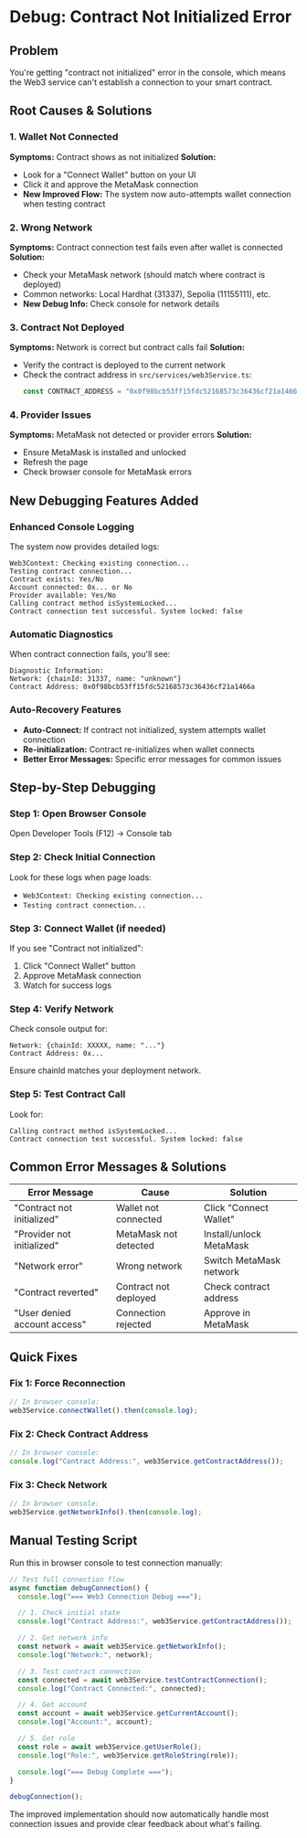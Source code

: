 # Debug: Contract Not Initialized Error

## Problem

You're getting "contract not initialized" error in the console, which means the Web3 service can't establish a connection to your smart contract.

## Root Causes & Solutions

### 1. **Wallet Not Connected**

**Symptoms:** Contract shows as not initialized
**Solution:**

- Look for a "Connect Wallet" button on your UI
- Click it and approve the MetaMask connection
- **New Improved Flow:** The system now auto-attempts wallet connection when testing contract

### 2. **Wrong Network**

**Symptoms:** Contract connection test fails even after wallet is connected
**Solution:**

- Check your MetaMask network (should match where contract is deployed)
- Common networks: Local Hardhat (31337), Sepolia (11155111), etc.
- **New Debug Info:** Check console for network details

### 3. **Contract Not Deployed**

**Symptoms:** Network is correct but contract calls fail
**Solution:**

- Verify the contract is deployed to the current network
- Check the contract address in `src/services/web3Service.ts`:
  ```typescript
  const CONTRACT_ADDRESS = "0x0f98bcb53ff15fdc52168573c36436cf21a1466a";
  ```

### 4. **Provider Issues**

**Symptoms:** MetaMask not detected or provider errors
**Solution:**

- Ensure MetaMask is installed and unlocked
- Refresh the page
- Check browser console for MetaMask errors

## New Debugging Features Added

### Enhanced Console Logging

The system now provides detailed logs:

```
Web3Context: Checking existing connection...
Testing contract connection...
Contract exists: Yes/No
Account connected: 0x... or No
Provider available: Yes/No
Calling contract method isSystemLocked...
Contract connection test successful. System locked: false
```

### Automatic Diagnostics

When contract connection fails, you'll see:

```
Diagnostic Information:
Network: {chainId: 31337, name: "unknown"}
Contract Address: 0x0f98bcb53ff15fdc52168573c36436cf21a1466a
```

### Auto-Recovery Features

- **Auto-Connect:** If contract not initialized, system attempts wallet connection
- **Re-initialization:** Contract re-initializes when wallet connects
- **Better Error Messages:** Specific error messages for common issues

## Step-by-Step Debugging

### Step 1: Open Browser Console

Open Developer Tools (F12) → Console tab

### Step 2: Check Initial Connection

Look for these logs when page loads:

- `Web3Context: Checking existing connection...`
- `Testing contract connection...`

### Step 3: Connect Wallet (if needed)

If you see "Contract not initialized":

1. Click "Connect Wallet" button
2. Approve MetaMask connection
3. Watch for success logs

### Step 4: Verify Network

Check console output for:

```
Network: {chainId: XXXXX, name: "..."}
Contract Address: 0x...
```

Ensure chainId matches your deployment network.

### Step 5: Test Contract Call

Look for:

```
Calling contract method isSystemLocked...
Contract connection test successful. System locked: false
```

## Common Error Messages & Solutions

| Error Message                | Cause                 | Solution                |
| ---------------------------- | --------------------- | ----------------------- |
| "Contract not initialized"   | Wallet not connected  | Click "Connect Wallet"  |
| "Provider not initialized"   | MetaMask not detected | Install/unlock MetaMask |
| "Network error"              | Wrong network         | Switch MetaMask network |
| "Contract reverted"          | Contract not deployed | Check contract address  |
| "User denied account access" | Connection rejected   | Approve in MetaMask     |

## Quick Fixes

### Fix 1: Force Reconnection

```javascript
// In browser console:
web3Service.connectWallet().then(console.log);
```

### Fix 2: Check Contract Address

```javascript
// In browser console:
console.log("Contract Address:", web3Service.getContractAddress());
```

### Fix 3: Check Network

```javascript
// In browser console:
web3Service.getNetworkInfo().then(console.log);
```

## Manual Testing Script

Run this in browser console to test connection manually:

```javascript
// Test full connection flow
async function debugConnection() {
  console.log("=== Web3 Connection Debug ===");

  // 1. Check initial state
  console.log("Contract Address:", web3Service.getContractAddress());

  // 2. Get network info
  const network = await web3Service.getNetworkInfo();
  console.log("Network:", network);

  // 3. Test contract connection
  const connected = await web3Service.testContractConnection();
  console.log("Contract Connected:", connected);

  // 4. Get account
  const account = await web3Service.getCurrentAccount();
  console.log("Account:", account);

  // 5. Get role
  const role = await web3Service.getUserRole();
  console.log("Role:", web3Service.getRoleString(role));

  console.log("=== Debug Complete ===");
}

debugConnection();
```

The improved implementation should now automatically handle most connection issues and provide clear feedback about what's failing.
